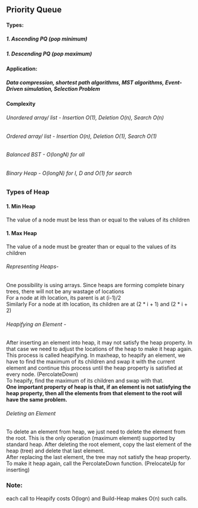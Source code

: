 ## Priority Queue
#### Types: 
##### 1. Ascending PQ (pop minimum)
##### 1. Descending PQ (pop maximum) 

#### Application:
##### Data compression, shortest path algorithms, MST algorithms, Event-Driven simulation, Selection Problem 

#### Complexity 
###### Unordered array/ list - Insertion O(1), Deletion O(n), Search O(n)
###### Ordered array/ list - Insertion O(n), Deletion O(1), Search O(1)
###### Balanced BST - O(longN) for all
###### Binary Heap - O(longN) for I, D and O(1) for search 

### Types of Heap
#### 1. Min Heap
The value of a node must be less than or equal to the values of its children 
#### 1. Max Heap
The value of a node must be greater than or equal to the values of its children 

###### Representing Heaps-
One possibility is using arrays. Since heaps are forming complete binary trees, there will not be any wastage of locations <br>
For a node at ith location, its parent is at (i-1)/2  <br>
Similarly For a node at ith location, its children are at (2 * i + 1) and (2 * i + 2) <br>

###### Heapifying an Element -
After inserting an element into heap, it may not satisfy the heap property. In that case we need to adjust the locations of the heap
to make it heap again. This process is called heapifying. In maxheap, to heapify an element, we have to find the maximum of its children
and swap it with the current element and continue this process until the heap property is satisfied at every node. (PercolateDown)<br>
To heapify, find the maximum of its children and swap with that. <br>
<b> One important property of heap is that, if an element is not satisfying the heap
property, then all the elements from that element to the root will have the same problem. </b>
  
###### Deleting an Element
To delete an element from heap, we just need to delete the element from the root. This is the only
operation (maximum element) supported by standard heap. After deleting the root element, copy
the last element of the heap (tree) and delete that last element. <br>
After replacing the last element, the tree may not satisfy the heap property. To make it heap again,
call the PercolateDown function. (PrelocateUp for inserting)

### Note:
each call to Heapify costs O(logn) and Build-Heap makes O(n) such calls.
